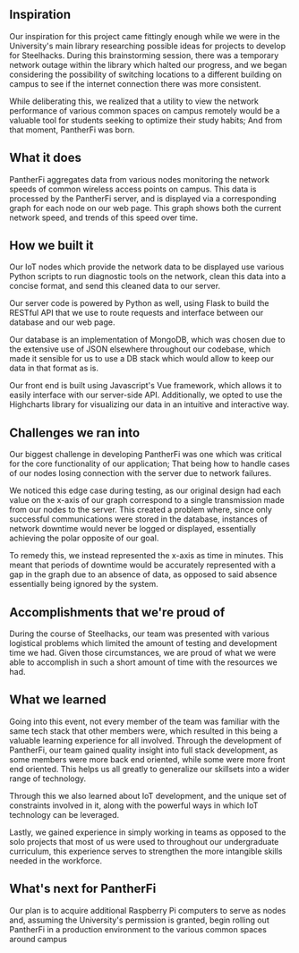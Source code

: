 ## Inspiration

Our inspiration for this project came fittingly enough while we were in the University's main library researching possible ideas for projects to develop for Steelhacks. During this brainstorming session, there was a temporary network outage within the library which halted our progress, and we began considering the possibility of switching locations to a different building on campus to see if the internet connection there was more consistent. 

While deliberating this, we realized that a utility to view the network performance of various common spaces on campus remotely would be a valuable tool for students seeking to optimize their study habits; And from that moment, PantherFi was born.

## What it does

PantherFi aggregates data from various nodes monitoring the network speeds of common wireless access points on campus. This data is processed by the PantherFi server, and is displayed via a corresponding graph for each node on our web page. This graph shows both the current network speed, and trends of this speed over time.


## How we built it

Our IoT nodes which provide the network data to be displayed use various Python scripts to run diagnostic tools on the network, clean this data into a concise format, and send this cleaned data to our server.

Our server code is powered by Python as well, using Flask to build the RESTful API that we use to route requests and interface between our database and our web page. 

Our database is an implementation of MongoDB, which was chosen due to the extensive use of JSON elsewhere throughout our codebase, which made it sensible for us to use a DB stack which would allow to keep our data in that format as is.

Our front end is built using Javascript's Vue framework, which allows it to easily interface with our server-side API. Additionally, we opted to use the Highcharts library for visualizing our data in an intuitive and interactive way.

## Challenges we ran into

Our biggest challenge in developing PantherFi was one which was critical for the core functionality of our application; That being how to handle cases of our nodes losing connection with the server due to network failures. 

We noticed this edge case during testing, as our original design had each value on the x-axis of our graph correspond to a single transmission made from our nodes to the server. This created a problem where, since only successful communications were stored in the database, instances of network downtime would never be logged or displayed, essentially achieving the polar opposite of our goal.

To remedy this, we instead represented the x-axis as time in minutes. This meant that periods of downtime would be accurately represented with a gap in the graph due to an absence of data, as opposed to said absence essentially being ignored by the system.


## Accomplishments that we're proud of

During the course of Steelhacks, our team was presented with various logistical problems which limited the amount of testing and development time we had. Given those circumstances, we are proud of what we were able to accomplish in such a short amount of time with the resources we had.

## What we learned

Going into this event, not every member of the team was familiar with the same tech stack that other members were, which resulted in this being a valuable learning experience for all involved. Through the development of PantherFi, our team gained quality insight into full stack development, as some members were more back end oriented, while some were more front end oriented. This helps us all greatly to generalize our skillsets into a wider range of technology.

Through this we also learned about IoT development, and the unique set of constraints involved in it, along with the powerful ways in which IoT technology can be leveraged.

Lastly, we gained experience in simply working in teams as opposed to the solo projects that most of us were used to throughout our undergraduate curriculum, this experience serves to strengthen the more intangible skills needed in the workforce.

## What's next for PantherFi

Our plan is to acquire additional Raspberry Pi computers to serve as nodes and, assuming the University's permission is granted, begin rolling out PantherFi in a production environment to the various common spaces around campus
